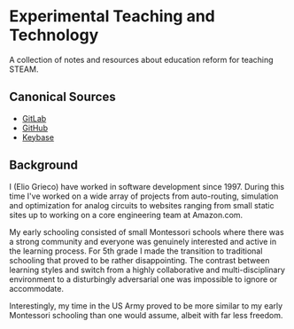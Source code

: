 # Experimental Teaching and Technology

A collection of notes and resources about education reform for teaching STEAM.

## Canonical Sources

* [GitLab](https://gitlab.com/comp_sci_edu/experimental-teaching-and-technology)
* [GitHub](https://github.com/egx-org/experimental-teaching-and-technology)
* [Keybase](keybase://team/comp_sci_edu/experimental-teaching-and-technology)

## Background

I (Elio Grieco) have worked in software development since 1997. During this time I've worked on a wide array of projects from auto-routing, simulation and optimization for analog circuits to websites ranging from small static sites up to working on a core engineering team at Amazon.com.

My early schooling consisted of small Montessori schools where there was a strong community and everyone was genuinely interested and active in the learning process. For 5th grade I made the transition to traditional schooling that proved to be rather disappointing. The contrast between learning styles and switch from a highly collaborative and multi-disciplinary environment to a disturbingly adversarial one was impossible to ignore or accommodate.

Interestingly, my time in the US Army proved to be more similar to my early Montessori schooling than one would assume, albeit with far less freedom.
